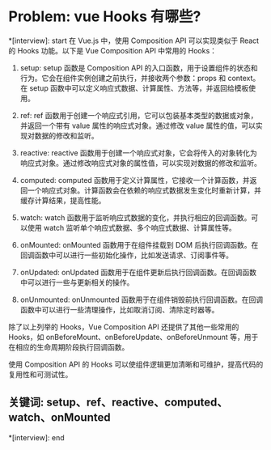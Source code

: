 # Problem: vue Hooks 有哪些?

*[interview]: start
在 Vue.js 中，使用 Composition API 可以实现类似于 React 的 Hooks 功能。以下是 Vue Composition API 中常用的 Hooks：
1. setup: setup 函数是 Composition API 的入口函数，用于设置组件的状态和行为。它会在组件实例创建之前执行，并接收两个参数：props 和 context。在 setup 函数中可以定义响应式数据、计算属性、方法等，并返回给模板使用。

2. ref: ref 函数用于创建一个响应式引用，它可以包装基本类型的数据或对象，并返回一个带有 value 属性的响应式对象。通过修改 value 属性的值，可以实现对数据的修改和监听。

3. reactive: reactive 函数用于创建一个响应式对象，它会将传入的对象转化为响应式对象。通过修改响应式对象的属性值，可以实现对数据的修改和监听。

4. computed: computed 函数用于定义计算属性，它接收一个计算函数，并返回一个响应式对象。计算函数会在依赖的响应式数据发生变化时重新计算，并缓存计算结果，提高性能。

5. watch: watch 函数用于监听响应式数据的变化，并执行相应的回调函数。可以使用 watch 监听单个响应式数据、多个响应式数据、计算属性等。

6. onMounted: onMounted 函数用于在组件挂载到 DOM 后执行回调函数。在回调函数中可以进行一些初始化操作，比如发送请求、订阅事件等。

7. onUpdated: onUpdated 函数用于在组件更新后执行回调函数。在回调函数中可以进行一些与更新相关的操作。

8. onUnmounted: onUnmounted 函数用于在组件销毁前执行回调函数。在回调函数中可以进行一些清理操作，比如取消订阅、清除定时器等。

除了以上列举的 Hooks，Vue Composition API 还提供了其他一些常用的 Hooks，如 onBeforeMount、onBeforeUpdate、onBeforeUnmount 等，用于在相应的生命周期阶段执行回调函数。

使用 Composition API 的 Hooks 可以使组件逻辑更加清晰和可维护，提高代码的复用性和可测试性。

## 关键词: setup、ref、reactive、computed、watch、onMounted
*[interview]: end
